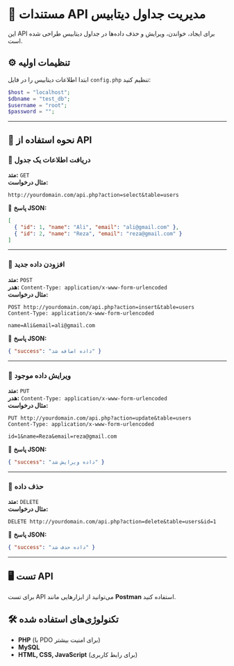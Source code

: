 # 📌 مستندات API مدیریت جداول دیتابیس

این API برای ایجاد، خواندن، ویرایش و حذف داده‌ها در جداول دیتابیس طراحی شده است.

## ⚙️ تنظیمات اولیه
ابتدا اطلاعات دیتابیس را در فایل `config.php` تنظیم کنید:

```php
$host = "localhost";
$dbname = "test_db";
$username = "root";
$password = "";
```

---

## 🔗 نحوه استفاده از API

### 📌 دریافت اطلاعات یک جدول
**متد:** `GET`  
**مثال درخواست:**
```
http://yourdomain.com/api.php?action=select&table=users
```
📌 **پاسخ JSON:**
```json
[
  { "id": 1, "name": "Ali", "email": "ali@gmail.com" },
  { "id": 2, "name": "Reza", "email": "reza@gmail.com" }
]
```

---

### 📌 افزودن داده جدید
**متد:** `POST`  
**هدر:** `Content-Type: application/x-www-form-urlencoded`  
**مثال درخواست:**
```
POST http://yourdomain.com/api.php?action=insert&table=users
Content-Type: application/x-www-form-urlencoded

name=Ali&email=ali@gmail.com
```
📌 **پاسخ JSON:**
```json
{ "success": "داده اضافه شد" }
```

---

### 📌 ویرایش داده موجود
**متد:** `PUT`  
**هدر:** `Content-Type: application/x-www-form-urlencoded`  
**مثال درخواست:**
```
PUT http://yourdomain.com/api.php?action=update&table=users
Content-Type: application/x-www-form-urlencoded

id=1&name=Reza&email=reza@gmail.com
```
📌 **پاسخ JSON:**
```json
{ "success": "داده ویرایش شد" }
```

---

### 📌 حذف داده
**متد:** `DELETE`  
**مثال درخواست:**
```
DELETE http://yourdomain.com/api.php?action=delete&table=users&id=1
```
📌 **پاسخ JSON:**
```json
{ "success": "داده حذف شد" }
```

---

## 🖥 تست API
برای تست API می‌توانید از ابزارهایی مانند **Postman**  استفاده کنید.

## 🛠 تکنولوژی‌های استفاده شده
- **PHP** (با PDO برای امنیت بیشتر)
- **MySQL**
- **HTML, CSS, JavaScript** (برای رابط کاربری)


